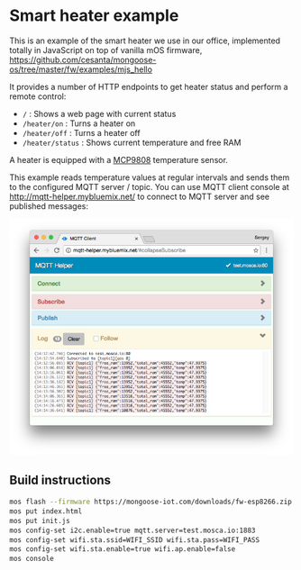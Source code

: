# Smart heater example

This is an example of the smart heater we use in our office,
implemented totally in JavaScript on top of vanilla mOS firmware,
https://github.com/cesanta/mongoose-os/tree/master/fw/examples/mjs_hello

It provides
a number of HTTP endpoints to get heater status and perform a remote control:

- `/` : Shows a web page with current status
- `/heater/on` : Turns a heater on
- `/heater/off` : Turns a heater off
- `/heater/status` : Shows current temperature and free RAM

A heater is equipped with a
[MCP9808](http://www.microchip.com/wwwproducts/en/en556182) temperature sensor.

This example reads temperature values at regular intervals and sends
them to the configured MQTT server / topic. You can use MQTT client console
at http://mqtt-helper.mybluemix.net/ to connect to MQTT server and
see published messages:

![Screenshot](screenshot.png?raw=true)

## Build instructions

```bash
mos flash --firmware https://mongoose-iot.com/downloads/fw-esp8266.zip
mos put index.html
mos put init.js
mos config-set i2c.enable=true mqtt.server=test.mosca.io:1883
mos config-set wifi.sta.ssid=WIFI_SSID wifi.sta.pass=WIFI_PASS
mos config-set wifi.sta.enable=true wifi.ap.enable=false
mos console
```
